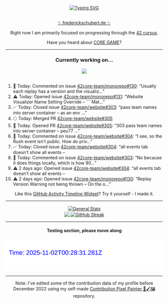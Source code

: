 <div align="center">
	<a href="https://git.io/typing-svg"><img src="https://readme-typing-svg.demolab.com?font=Fira+Code&size=30&pause=1000&color=70A5FD&background=1A1B27&center=true&vCenter=true&repeat=false&random=false&width=550&lines=%F0%9F%91%8B+Hello+World!+I'm+Freddy!+%F0%9F%96%96" alt="Typing SVG" /></a>
</div>
<br>
<div align="center">
	<p></p><a href="https://frederickschubert.de">✨ frederickschubert.de ✨</a></p>
	<p>Right now I am primarily focused on progressing through the <a href="https://github.com/FreddyMSchubert/42_cursus">42 cursus</a>.</p>
	<p>Have you heard about <a href="https://coregame.de/">CORE GAME</a>?</p>
</div>

<hr>

<div align="center">

### Currently working on...

<!-- [![current_repo](https://github-readme-stats.vercel.app/api/pin/?username=FreddyMSchubert&repo=Crafty_Concoctions&theme=tokyonight)](https://github.com/FreddyMSchubert/Crafty_Concoctions) -->

<div align="center">
	<a href="https://github.com/42core-team/monorepo" target="_blank">
		<img align="center" src="https://github-readme-stats.vercel.app/api/pin/?username=42core-team&repo=monorepo&theme=tokyonight" />
	</a>
</div>

<br>

<div align="left">
<ol>
<!-- ACTIVITY:START -->
<li>💬 Today: Commented on issue <a href="https://github.com/42core-team/monorepo/issues/130#issuecomment-3347165888">42core-team/monorepo#130</a>: “Usually each replay has a version and the visualiz…”</li>
<li>⚠️ Today: Opened issue <a href="https://github.com/42core-team/monorepo/issues/131">42core-team/monorepo#131</a>: “Website Visualizer Name Setting Override – ``` Mat…”</li>
<li>✅ Today: Closed issue <a href="https://github.com/42core-team/website/issues/303">42core-team/website#303</a>: “pass team names into server container – as an env …”</li>
<li>🌕 Today: Merged PR <a href="https://github.com/42core-team/website/pull/305">42core-team/website#305</a></li>
<li>🚀 Today: Opened PR <a href="https://github.com/42core-team/website/pull/305">42core-team/website#305</a>: “303 pass team names into server container – peu77 …”</li>
<li>💬 Today: Commented on issue <a href="https://github.com/42core-team/website/issues/304#issuecomment-3346617784">42core-team/website#304</a>: “I see, so the Rush event isn't public. How do priv…”</li>
<li>✅ Today: Closed issue <a href="https://github.com/42core-team/website/issues/304">42core-team/website#304</a>: “all events tab doesn't show all events – <img widt…”</li>
<li>💬 Today: Commented on issue <a href="https://github.com/42core-team/website/issues/303#issuecomment-3346598010">42core-team/website#303</a>: “No because it does things locally, which is how 90…”</li>
<li>⚠️ 2 days ago: Opened issue <a href="https://github.com/42core-team/website/issues/304">42core-team/website#304</a>: “all events tab doesn't show all events – <img widt…”</li>
<li>⚠️ 2 days ago: Opened issue <a href="https://github.com/42core-team/monorepo/issues/130">42core-team/monorepo#130</a>: “Replay Version Warning not being thrown – On the o…”</li>
<!-- ACTIVITY:END -->
</ol>
</div>

Like this [GitHub Activity Timeline Widget](https://github.com/FreddyMSchubert/github-activity-timeline)? Try it yourself - I made it.

<hr>

<div align="center">
	<a href="https://github.com/anuraghazra/github-readme-stats" target="_blank">
		<img height=200 align="center" src="https://github-readme-stats.vercel.app/api?username=FreddyMSchubert&show_icons=true&theme=tokyonight&card_width=650" alt="General Stats" />
	</a>
</div>

<div align="center">
	<a href="https://github.com/anuraghazra/github-readme-stats" target="_blank">
		<img height=200 align="center" src="https://github-readme-stats.vercel.app/api/top-langs/?username=FreddyMSchubert&layout=donut&theme=tokyonight&card_width=320">
	</a>
	<a href="https://github.com/DenverCoder1/github-readme-streak-stats" target="_blank">
		<img height=200 align="center" src="https://streak-stats.demolab.com?user=FreddyMSchubert&theme=tokyonight&date_format=j%20M%5B%20Y%5D&card_width=320&card_height=200&hide_total_contributions=true" alt="GitHub Streak" />
	</a>
</div>

<hr>

#### Testing section, please move along

![GitHub Defenders SVG](https://github.com/FreddyMSchubert/FreddyMSchubert/blob/github_defenders_output/output.svg)

<hr>

Note: I've edited some of the contribution data of my profile before December 2022 using my self-made [Contribution Pixel Painter 🎨🖌️🖼️](https://github.com/FreddyMSchubert/contribution-pixel-painter) repository.
